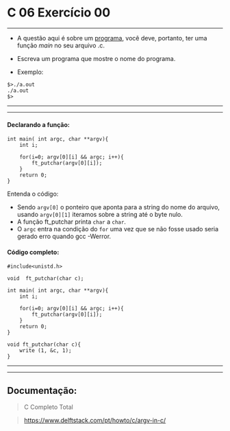 # C 06 Exercício 00

---

- A questão aqui é sobre um <u>programa</u>, você deve, portanto, ter uma função *main* no seu arquivo .c.

- Escreva um programa que mostre o nome do programa.

- Exemplo:
```
$>./a.out
./a.out
$>
```

---
---

#### Declarando a função:
    int main( int argc, char **argv){
        int i;
        
        for(i=0; argv[0][i] && argc; i++){
            ft_putchar(argv[0][i]);
        }
        return 0;
    }

Entenda o código:
- Sendo `argv[0]` o ponteiro que aponta para a string do nome do arquivo, usando `argv[0][1]` iteramos sobre a string até o byte nulo.
- A função ft_putchar printa `char` a `char`.
- O `argc` entra na condição do `for` uma vez que se não fosse usado seria gerado erro quando gcc -Werror.

#### Código completo:	
    #include<unistd.h>

    void  ft_putchar(char c);

    int main( int argc, char **argv){
        int i;
        
        for(i=0; argv[0][i] && argc; i++){
            ft_putchar(argv[0][i]);
        }
        return 0;
    }

    void ft_putchar(char c){
        write (1, &c, 1);
    }

---
---

## Documentação:

> C Completo Total

> https://www.delftstack.com/pt/howto/c/argv-in-c/